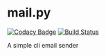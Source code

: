 # mail.py

[![Codacy Badge](https://api.codacy.com/project/badge/Grade/d936fcdf5054476295c4ba2972435305)](https://app.codacy.com/app/FilippoRanza/mail.py?utm_source=github.com&utm_medium=referral&utm_content=FilippoRanza/mail.py&utm_campaign=Badge_Grade_Dashboard)
[![Build Status](https://travis-ci.com/FilippoRanza/mail.py.svg?branch=master)](https://travis-ci.com/FilippoRanza/mail.py)

A simple cli email sender
